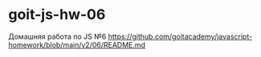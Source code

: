 # goit-js-hw-06

Домашняя работа по JS №6
https://github.com/goitacademy/javascript-homework/blob/main/v2/06/README.md
